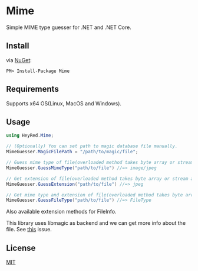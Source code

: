 # Mime
Simple MIME type guesser for .NET and .NET Core.

## Install
via [NuGet](https://www.nuget.org/packages/Mime):
```
PM> Install-Package Mime
```

## Requirements
Supports x64 OS(Linux, MacOS and Windows).

## Usage
```C#
using HeyRed.Mime;

// (Optionally) You can set path to magic database file manually.
MimeGuesser.MagicFilePath = "/path/to/magic/file";

// Guess mime type of file(overloaded method takes byte array or stream as arg.)
MimeGuesser.GuessMimeType("path/to/file") //=> image/jpeg

// Get extension of file(overloaded method takes byte array or stream as arg.)
MimeGuesser.GuessExtension("path/to/file") //=> jpeg

// Get mime type and extension of file(overloaded method takes byte array or stream as arg.)
MimeGuesser.GuessFileType("path/to/file") //=> FileType
```
Also available extension methods for FileInfo.

This library uses libmagic as backend and we can get more info about the file. See [this](https://github.com/hey-red/Mime/issues/16#issuecomment-306721390) issue.


## License
[MIT](LICENSE)
